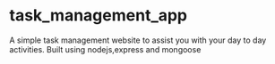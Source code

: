 # task_management_app
A simple task management website to assist you with your day to day activities. Built using nodejs,express and mongoose
